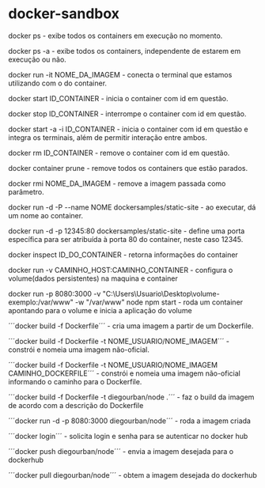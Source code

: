 # docker-sandbox

docker ps - exibe todos os containers em execução no momento.

docker ps -a - exibe todos os containers, independente de estarem em execução ou não.

docker run -it NOME_DA_IMAGEM - conecta o terminal que estamos utilizando com o do container.

docker start ID_CONTAINER - inicia o container com id em questão.

docker stop ID_CONTAINER - interrompe o container com id em questão.

docker start -a -i ID_CONTAINER - inicia o container com id em questão e integra os terminais, além de permitir interação entre ambos.

docker rm ID_CONTAINER - remove o container com id em questão.

docker container prune - remove todos os containers que estão parados.

docker rmi NOME_DA_IMAGEM - remove a imagem passada como parâmetro.

docker run -d -P --name NOME dockersamples/static-site - ao executar, dá um nome ao container.

docker run -d -p 12345:80 dockersamples/static-site - define uma porta específica para ser atribuída à porta 80 do container, neste caso 12345.

docker inspect ID_DO_CONTAINER - retorna informações do container

docker run -v CAMINHO_HOST:CAMINHO_CONTAINER - configura o volume(dados persistentes) na maquina e container

docker run -p 8080:3000 -v "C:\Users\Usuario\Desktop\volume-exemplo:/var/www" -w "/var/www" node npm start - roda um container apontando para o volume e inicia a aplicação do volume

´´´docker build -f Dockerfile´´´ - cria uma imagem a partir de um Dockerfile.

´´´docker build -f Dockerfile -t NOME_USUARIO/NOME_IMAGEM´´´ - constrói e nomeia uma imagem não-oficial.

´´´docker build -f Dockerfile -t NOME_USUARIO/NOME_IMAGEM CAMINHO_DOCKERFILE´´´ - constrói e nomeia uma imagem não-oficial informando o caminho para o Dockerfile.

´´´docker build -f Dockerfile -t diegourban/node .´´´ - faz o build da imagem de acordo com a descrição do Dockerfile

´´´docker run -d -p 8080:3000 diegourban/node´´´ - roda a imagem criada

´´´docker login´´´ - solicita login e senha para se autenticar no docker hub

´´´docker push diegourban/node´´´ - envia a imagem desejada para o dockerhub

´´´docker pull diegourban/node´´´ - obtem a imagem desejada do dockerhub